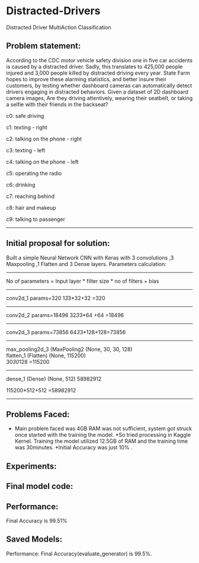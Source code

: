 # Distracted-Drivers
Distracted Driver MultiAction Classification

Problem statement: 
-------------------
According to the CDC motor vehicle safety division one in five car accidents is caused by a distracted driver. Sadly, this translates to 425,000 people injured and 3,000 people killed by distracted driving every year. State Farm hopes to improve these alarming statistics, and better insure their customers, by testing whether dashboard cameras can automatically detect drivers engaging in distracted behaviors. Given a dataset of 2D dashboard camera images, Are they driving attentively, wearing their seatbelt, or taking a selfie with their friends in the backseat?


c0: safe driving

c1: texting - right

c2: talking on the phone - right

c3: texting - left

c4: talking on the phone - left

c5: operating the radio

c6: drinking

c7: reaching behind

c8: hair and makeup

c9: talking to passenger

-----------------------------------------------------------------------------------------------

Initial proposal for solution:
------------------------------
Built a simple Neural Network CNN with Keras with 3 convolutions ,3 Maxpooling ,1 Flatten and 3 Dense layers.
Parameters calculation:
___________________________
No of parameters = Input layer * 	filter size * no of filters + bias
____________________________________________________________________
conv2d_1 	params=320
1*3*3*32+32 =320
___________________
conv2d_2 	params=18496
32*3*3*64 +64 =18496
____________________
conv2d_3 	params=73856
64*3*3*128+128=73856
____________________
max_pooling2d_3 (MaxPooling2 (None, 30, 30, 128)       
flatten_1 (Flatten)          (None, 115200)           
30*30*128 =115200
______________________________________________
 dense_1 (Dense)              (None, 512)               58982912  

115200*512+512 =58982912
_________________________


Problems Faced:
---------------
* Main problem faced was 4GB RAM was not sufficient, system got struck once started with the training the model. 
*So tried processing in Kaggle Kernel. Training the model utilized 12.5GB of RAM and the training time was 30minutes.
*Initial Accuracy was just 10% .


Experiments:
-------------



Final model code:
-----------------



Performance:
------------
Final Accuracy is 99.51%



Saved Models: 
-------------





Performance: Final Accuracy(evaluate_generator) is 99.5%.
